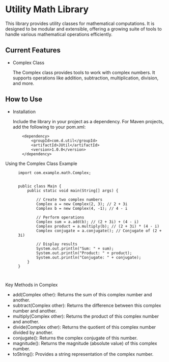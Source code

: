 <h1>Utility Math Library</h1>
<p>This library provides utility classes for mathematical computations. It is designed to be modular and extensible, offering a growing suite of tools to handle various mathematical operations efficiently.</p>
<h2>Current Features</h2>
<ul>
<li>Complex Class
<p>The Complex class provides tools to work with complex numbers. It supports operations like addition, subtraction, multiplication, division, and more.</p>
</li>
</ul>
<h2>How to Use</h2>
<ul>
<li>Installation
<p>Include the library in your project as a dependency. For Maven projects, add the following to your pom.xml:</p>
<code>&nbsp; &nbsp; &lt;dependency&gt;</code><br /><code>&nbsp; &nbsp; &nbsp; &nbsp; &lt;groupId&gt;com.d.util&lt;/groupId&gt;</code><br /><code>&nbsp; &nbsp; &nbsp; &nbsp; &lt;artifactId&gt;JUtil&lt;/artifactId&gt;</code><br /><code>&nbsp; &nbsp; &nbsp; &nbsp; &lt;version&gt;1.0.0&lt;/version&gt;</code><br /><code>&nbsp; &nbsp; &lt;/dependency&gt;</code></li>
</ul>
<p>Using the Complex Class Example</p>
<p style="padding-left: 40px;"><code>import com.example.math.Complex;</code></p>
<p style="padding-left: 40px;"><code><br />public class Main {<br />&nbsp; &nbsp; public static void main(String[] args) {<br /><br />&nbsp; &nbsp; &nbsp; &nbsp; // Create two complex numbers <br />&nbsp; &nbsp; &nbsp; &nbsp; Complex a = new Complex(2, 3); // 2 + 3i<br />&nbsp; &nbsp; &nbsp; &nbsp; Complex b = new Complex(4, -1); // 4 - i<br /><br />&nbsp; &nbsp; &nbsp; &nbsp; // Perform operations<br />&nbsp; &nbsp; &nbsp; &nbsp; Complex sum = a.add(b); // (2 + 3i) + (4 - i)<br />&nbsp; &nbsp; &nbsp; &nbsp; Complex product = a.multiply(b); // (2 + 3i) * (4 - i)<br />&nbsp; &nbsp; &nbsp; &nbsp; Complex conjugate = a.conjugate(); // Conjugate of (2 + 3i)<br /><br />&nbsp; &nbsp; &nbsp; &nbsp; // Display results<br />&nbsp; &nbsp; &nbsp; &nbsp; System.out.println("Sum: " + sum);<br />&nbsp; &nbsp; &nbsp; &nbsp; System.out.println("Product: " + product);<br />&nbsp; &nbsp; &nbsp; &nbsp; System.out.println("Conjugate: " + conjugate);<br />&nbsp; &nbsp; }<br />}</code></p>
<p><code> 
  </code><br />Key Methods in Complex</p>
<ul>
<li>add(Complex other): Returns the sum of this complex number and another.</li>
<li>subtract(Complex other): Returns the difference between this complex number and another.</li>
<li>multiply(Complex other): Returns the product of this complex number and another.</li>
<li>divide(Complex other): Returns the quotient of this complex number divided by another.</li>
<li>conjugate(): Returns the complex conjugate of this number.</li>
<li>magnitude(): Returns the magnitude (absolute value) of this complex number.</li>
<li>toString(): Provides a string representation of the complex number.</li>
</ul>